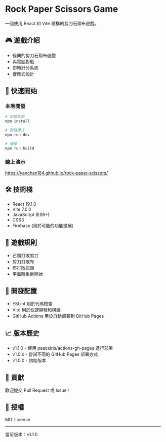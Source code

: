 # Rock Paper Scissors Game

一個使用 React 和 Vite 建構的剪刀石頭布遊戲。

## 🎮 遊戲介紹
- 經典的剪刀石頭布遊戲
- 與電腦對戰
- 即時計分系統
- 響應式設計

## 🚀 快速開始

### 本地開發
```bash
# 安裝依賴
npm install

# 開發模式
npm run dev

# 構建
npm run build
```

### 線上演示
https://yanchen184.github.io/rock-paper-scissors/

## 🛠️ 技術棧
- React 19.1.0
- Vite 7.0.0
- JavaScript (ES6+)
- CSS3
- Firebase (用於可能的功能擴展)

## 📝 遊戲規則
- 石頭打敗剪刀
- 剪刀打敗布
- 布打敗石頭
- 平局時重新開始

## 🔧 開發配置
- ESLint 用於代碼檢查
- Vite 用於快速開發和構建
- GitHub Actions 用於自動部署到 GitHub Pages

## 📈 版本歷史
- v1.1.0 - 使用 peaceiris/actions-gh-pages 進行部署
- v1.0.x - 嘗試不同的 GitHub Pages 部署方式
- v1.0.0 - 初始版本

## 🤝 貢獻
歡迎提交 Pull Request 或 Issue！

## 📄 授權
MIT License

---

當前版本：v1.1.0